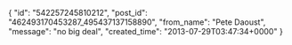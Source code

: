  {
   "id": "542257245810212",
   "post_id": "462493170453287_495437137158890",
   "from_name": "Pete Daoust",
   "message": "no big deal",
   "created_time": "2013-07-29T03:47:34+0000"
 }

